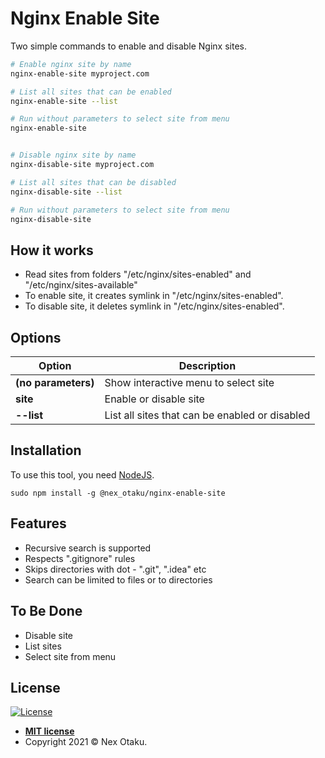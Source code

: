 # Nginx Enable Site

Two simple commands to enable and disable Nginx sites.

```bash
# Enable nginx site by name
nginx-enable-site myproject.com

# List all sites that can be enabled
nginx-enable-site --list

# Run without parameters to select site from menu
nginx-enable-site


# Disable nginx site by name
nginx-disable-site myproject.com

# List all sites that can be disabled
nginx-disable-site --list

# Run without parameters to select site from menu
nginx-disable-site

```

## How it works

 - Read sites from folders "/etc/nginx/sites-enabled" and "/etc/nginx/sites-available"
 - To enable site, it creates symlink in "/etc/nginx/sites-enabled".
 - To disable site, it deletes symlink in "/etc/nginx/sites-enabled".

## Options

Option | Description
--- | ---
**(no parameters)** | Show interactive menu to select site
**site** | Enable or disable site
**--list** | List all sites that can be enabled or disabled

## Installation

To use this tool, you need [NodeJS](https://nodejs.org/).

```
sudo npm install -g @nex_otaku/nginx-enable-site
```

## Features

 - Recursive search is supported
 - Respects ".gitignore" rules
 - Skips directories with dot - ".git", ".idea" etc
 - Search can be limited to files or to directories

## To Be Done

 - Disable site
 - List sites
 - Select site from menu  


## License

[![License](http://img.shields.io/:license-mit-blue.svg?style=flat-square)](http://badges.mit-license.org)

- **[MIT license](http://opensource.org/licenses/mit-license.php)**
- Copyright 2021 © Nex Otaku.
